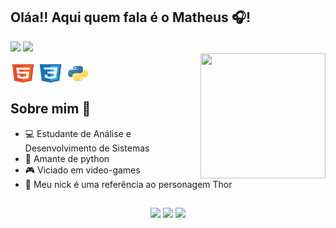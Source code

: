## Oláa!! Aqui quem fala é o Matheus 🎧!
 
 <div>
  <img height="150" src="https://github-readme-stats.vercel.app/api?username=mathor16&show_icons=true&theme=synthwave&include_all_commits=true&count_private=true"/>
  <img height="150" src="https://github-readme-stats.vercel.app/api/top-langs/?username=mathor16&layout=compact&langs_count=5&theme=synthwave"/>
</div>
    <img align="right" width="200" height="200" src="https://media.giphy.com/media/phv2gHFFXPE0ibT2lW/giphy.gif">
<div><br>
  <img align="center" alt="html-symbol" height="30" width="40" src="https://raw.githubusercontent.com/devicons/devicon/master/icons/html5/html5-original.svg">
  <img align="center" alt="css-symbol" height="30" width="40" src="https://raw.githubusercontent.com/devicons/devicon/master/icons/css3/css3-original.svg">
  <img align="center" alt="python-symbol" height="30" width="40" src="https://raw.githubusercontent.com/devicons/devicon/master/icons/python/python-original.svg">
</div>


## Sobre mim 🤗
- 💻 Estudante de Análise e Desenvolvimento de Sistemas 
- 🐍 Amante de python
- 🎮 Viciado em video-games
- 🔨 Meu nick é uma referência ao personagem Thor

##

<div align="center">
  <a href = "mailto:matheus.barrosc@gmail.com"><img src="https://img.shields.io/badge/-Gmail-%23333?style=for-the-badge&logo=gmail&logoColor=purple" target="_blank"></a>
  <a href="https://www.linkedin.com/in/matheus-correa16/" target="_blank"><img src="https://img.shields.io/badge/-LinkedIn-%230077B5?style=for-the-badge&logo=linkedin&logoColor=purple" target="_blank"></a>
  <a href="https://instagram.com/matcorrea16" target="_blank"><img src="https://img.shields.io/badge/-Instagram-%23E4405F?style=for-the-badge&logo=instagram&logoColor=purple" target="_blank"></a>
  
</div>

